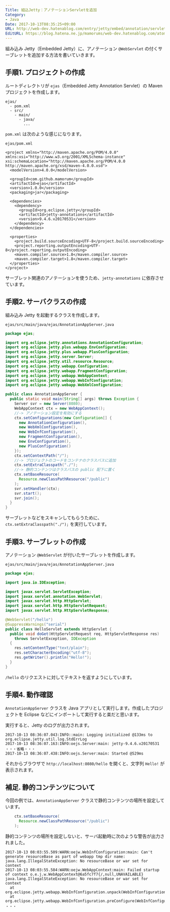 ```yaml
---
Title: 組込Jetty：アノテーションServletを追加
Category:
- Java
Date: 2017-10-13T08:35:25+09:00
URL: http://web-dev.hatenablog.com/entry/jetty/embed/annotation/servlet
EditURL: https://blog.hatena.ne.jp/mamorums/web-dev.hatenablog.com/atom/entry/8599973812280664316
---
```


組み込み Jetty（Embedded Jetty）に、アノテーション `@WebServlet` の付くサーブレットを追加する方法を書いていきます。


## 手順1. プロジェクトの作成
ルートディレクトリが `ejas`（Embedded Jetty Annotation Servlet）の Maven プロジェクトを作成します。

```
ejas/
  - pom.xml
  - src/
    - main/
      - java/
        ...
```

`pom.xml` は次のような感じになります。

`ejas/pom.xml`

```
<project xmlns="http://maven.apache.org/POM/4.0.0" xmlns:xsi="http://www.w3.org/2001/XMLSchema-instance" xsi:schemaLocation="http://maven.apache.org/POM/4.0.0 http://maven.apache.org/xsd/maven-4.0.0.xsd">
  <modelVersion>4.0.0</modelVersion>

  <groupId>com.github.mamorum</groupId>
  <artifactId>ejas</artifactId>
  <version>1.0.0</version>
  <packaging>jar</packaging>

  <dependencies>
    <dependency>
      <groupId>org.eclipse.jetty</groupId>
      <artifactId>jetty-annotations</artifactId>
      <version>9.4.6.v20170531</version>
    </dependency>
  </dependencies>

  <properties>
    <project.build.sourceEncoding>UTF-8</project.build.sourceEncoding>
    <project.reporting.outputEncoding>UTF-8</project.reporting.outputEncoding>
    <maven.compiler.source>1.8</maven.compiler.source>
    <maven.compiler.target>1.8</maven.compiler.target>
  </properties>
</project>
```

サーブレット関連のアノテーションを使うため、`jetty-annotations` に依存させています。


## 手順2. サーバクラスの作成
組み込み Jetty を起動するクラスを作成します。

`ejas/src/main/java/ejas/AnnotationAppServer.java`

```java
package ejas;

import org.eclipse.jetty.annotations.AnnotationConfiguration;
import org.eclipse.jetty.plus.webapp.EnvConfiguration;
import org.eclipse.jetty.plus.webapp.PlusConfiguration;
import org.eclipse.jetty.server.Server;
import org.eclipse.jetty.util.resource.Resource;
import org.eclipse.jetty.webapp.Configuration;
import org.eclipse.jetty.webapp.FragmentConfiguration;
import org.eclipse.jetty.webapp.WebAppContext;
import org.eclipse.jetty.webapp.WebInfConfiguration;
import org.eclipse.jetty.webapp.WebXmlConfiguration;

public class AnnotationAppServer {
  public static void main(String[] args) throws Exception {
    Server svr = new Server(8080);
    WebAppContext ctx = new WebAppContext();
    //-> アノテーション設定を有効にする
    ctx.setConfigurations(new Configuration[] {
      new AnnotationConfiguration(),
      new WebXmlConfiguration(),
      new WebInfConfiguration(),
      new FragmentConfiguration(),
      new EnvConfiguration(),
      new PlusConfiguration()
    });
    ctx.setContextPath("/");
    //-> プロジェクトのコードをコンテナのクラスパスに追加
    ctx.setExtraClasspath("./");
    //-> 静的コンテンツはクラスパスの public 配下に置く
    ctx.setBaseResource(
      Resource.newClassPathResource("/public")
    );
    svr.setHandler(ctx);
    svr.start();
    svr.join();
  }
}
```

サーブレットなどをスキャンしてもらうために、`ctx.setExtraClasspath("./");` を実行しています。


## 手順3. サーブレットの作成
アノテーション `@WebServlet` が付いたサーブレットを作成します。

`ejas/src/main/java/ejas/AnnotationAppServer.java`

```java
package ejas;

import java.io.IOException;

import javax.servlet.ServletException;
import javax.servlet.annotation.WebServlet;
import javax.servlet.http.HttpServlet;
import javax.servlet.http.HttpServletRequest;
import javax.servlet.http.HttpServletResponse;

@WebServlet("/hello")
@SuppressWarnings("serial")
public class HelloServlet extends HttpServlet {
  public void doGet(HttpServletRequest req, HttpServletResponse res)
    throws ServletException, IOException
  {
    res.setContentType("text/plain");
    res.setCharacterEncoding("utf-8");
    res.getWriter().println("Hello!");
  }
}
```

`/hello` のリクエストに対してテキストを返すようにしています。


## 手順4. 動作確認
`AnnotationAppServer` クラスを Java アプリとして実行します。作成したプロジェクトを Eclipse などにインポートして実行すると楽だと思います。

実行すると、Jetty のログが出力されます。

```
2017-10-13 08:36:07.043:INFO::main: Logging initialized @133ms to org.eclipse.jetty.util.log.StdErrLog
2017-10-13 08:36:07.163:INFO:oejs.Server:main: jetty-9.4.6.v20170531
・・・省略・・・
2017-10-13 08:36:07.438:INFO:oejs.Server:main: Started @529ms
```

それからブラウザで `http://localhost:8080/hello` を開くと、文字列 `Hello!` が表示されます。


## 補足. 静的コンテンツについて
今回の例では、`AnnotationAppServer` クラスで静的コンテンツの場所を設定しています。

```java
    ctx.setBaseResource(
      Resource.newClassPathResource("/public")
    );
```

静的コンテンツの場所を設定しないと、サーバ起動時に次のような警告が出力されました。

```
2017-10-13 08:03:55.509:WARN:oejw.WebInfConfiguration:main: Can't generate resourceBase as part of webapp tmp dir name: java.lang.IllegalStateException: No resourceBase or war set for context
2017-10-13 08:03:55.584:WARN:oejw.WebAppContext:main: Failed startup of context o.e.j.w.WebAppContext@6a5fc7f7{/,null,UNAVAILABLE}
java.lang.IllegalStateException: No resourceBase or war set for context
  at org.eclipse.jetty.webapp.WebInfConfiguration.unpack(WebInfConfiguration.java:406)
  at org.eclipse.jetty.webapp.WebInfConfiguration.preConfigure(WebInfConfiguration.java:72)
・・・
```
